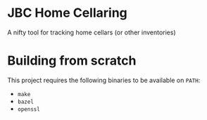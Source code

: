 # JBC Home Cellaring
A nifty tool for tracking home cellars (or other inventories)

# Building from scratch
This project requires the following binaries to be available on `PATH`:
* `make`
* `bazel`
* `openssl`